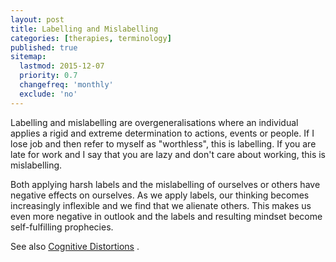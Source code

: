 ```yaml
---
layout: post
title: Labelling and Mislabelling
categories: [therapies, terminology]
published: true
sitemap:
  lastmod: 2015-12-07
  priority: 0.7
  changefreq: 'monthly'
  exclude: 'no'
---
```


<span class="highlight">Labelling and mislabelling</span> are overgeneralisations where an individual applies a rigid and extreme determination to actions, events or people. If I lose job and then refer to myself as "worthless", this is labelling. If you are late for work and I say that you are lazy and don't care about working, this is mislabelling. 

Both applying harsh labels and the mislabelling of ourselves or others have negative effects on ourselves. As we apply labels, our thinking becomes increasingly inflexible and we find that we alienate others. This makes us even more negative in outlook and the labels and resulting mindset become self-fulfilling prophecies.

See also <a href="/cognitive-distortions/" title="Cognitive Distortions">Cognitive Distortions</a> .
